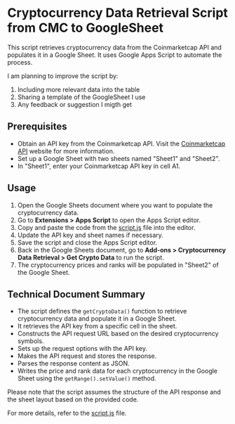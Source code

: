 # Cryptocurrency Data Retrieval Script from CMC to GoogleSheet

This script retrieves cryptocurrency data from the Coinmarketcap API and populates it in a Google Sheet. It uses Google Apps Script to automate the process. 

I am planning to improve the script by: 
1. Including more relevant data into the table
2. Sharing a template of the GoogleSheet I use
3. Any feedback or suggestion I migth get

## Prerequisites
- Obtain an API key from the Coinmarketcap API. Visit the [Coinmarketcap API](https://coinmarketcap.com/api/) website for more information.
- Set up a Google Sheet with two sheets named "Sheet1" and "Sheet2".
- In "Sheet1", enter your Coinmarketcap API key in cell A1.

## Usage
1. Open the Google Sheets document where you want to populate the cryptocurrency data.
2. Go to **Extensions > Apps Script** to open the Apps Script editor.
3. Copy and paste the code from the [script.js](script.js) file into the editor.
4. Update the API key and sheet names if necessary.
5. Save the script and close the Apps Script editor.
6. Back in the Google Sheets document, go to **Add-ons > Cryptocurrency Data Retrieval > Get Crypto Data** to run the script.
7. The cryptocurrency prices and ranks will be populated in "Sheet2" of the Google Sheet.

## Technical Document Summary
- The script defines the `getCryptoData()` function to retrieve cryptocurrency data and populate it in a Google Sheet.
- It retrieves the API key from a specific cell in the sheet.
- Constructs the API request URL based on the desired cryptocurrency symbols.
- Sets up the request options with the API key.
- Makes the API request and stores the response.
- Parses the response content as JSON.
- Writes the price and rank data for each cryptocurrency in the Google Sheet using the `getRange().setValue()` method.

Please note that the script assumes the structure of the API response and the sheet layout based on the provided code.

For more details, refer to the [script.js](script.js) file.
